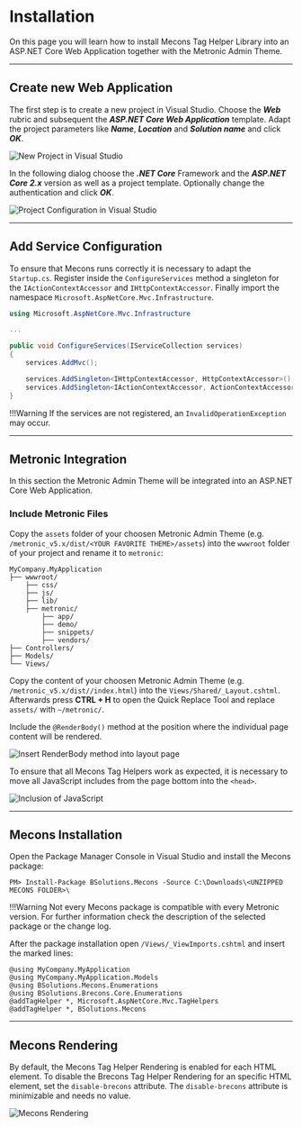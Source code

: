 ﻿# Installation

On this page you will learn how to install Mecons Tag Helper Library into an ASP.NET Core Web Application together with the Metronic Admin Theme.

---

## Create new Web Application

The first step is to create a new project in Visual Studio. Choose the ***Web*** rubric and subsequent the ***ASP.NET Core Web Application*** template. Adapt the project parameters like ***Name***, ***Location*** and ***Solution name*** and click ***OK***.

![New Project in Visual Studio](/images/installation_01.png)

In the following dialog choose the ***.NET Core*** Framework and the ***ASP.NET Core 2.x*** version as well as a project template. Optionally change the authentication and click ***OK***.

![Project Configuration in Visual Studio](/images/installation_02.png)

---

## Add Service Configuration

To ensure that Mecons runs correctly it is necessary to adapt the `Startup.cs`. Register inside the `ConfigureServices` method a singleton for the `IActionContextAccessor` and `IHttpContextAccessor`. Finally import the namespace `Microsoft.AspNetCore.Mvc.Infrastructure`.

```csharp
using Microsoft.AspNetCore.Mvc.Infrastructure

...

public void ConfigureServices(IServiceCollection services)
{
    services.AddMvc();

    services.AddSingleton<IHttpContextAccessor, HttpContextAccessor>();
    services.AddSingleton<IActionContextAccessor, ActionContextAccessor>();
}
```

!!!Warning
    If the services are not registered, an `InvalidOperationException` may occur.

---

## Metronic Integration

In this section the Metronic Admin Theme will be integrated into an ASP.NET Core Web Application.

### Include Metronic Files

Copy the `assets` folder of your choosen Metronic Admin Theme (e.g. `/metronic_v5.x/dist/<YOUR FAVORITE THEME>/assets`) into the `wwwroot` folder of your project and rename it to `metronic`:

```
MyCompany.MyApplication
├── wwwroot/
    ├── css/
    ├── js/
    ├── lib/
    ├── metronic/
        ├── app/
        ├── demo/
        ├── snippets/
        ├── vendors/
├── Controllers/
├── Models/
└── Views/
```

Copy the content of your choosen Metronic Admin Theme (e.g. `/metronic_v5.x/dist//index.html`) into the `Views/Shared/_Layout.cshtml`. Afterwards press **CTRL + H** to open the Quick Replace Tool and replace `assets/` with `~/metronic/`.

Include the `@RenderBody()` method at the position where the individual page content will be rendered.

![Insert RenderBody method into layout page](/images/installation_03.png)

To ensure that all Mecons Tag Helpers work as expected, it is necessary to move all JavaScript includes from the page bottom into the `<head>`.

![Inclusion of JavaScript](/images/installation_04.png)

---

## Mecons Installation

Open the Package Manager Console in Visual Studio and install the Mecons package:

```
PM> Install-Package BSolutions.Mecons -Source C:\Downloads\<UNZIPPED MECONS FOLDER>\
```

!!!Warning
    Not every Mecons package is compatible with every Metronic version. For further information check the description of the selected package or the change log.

After the package installation open `/Views/_ViewImports.cshtml` and insert the marked lines:

```
@using MyCompany.MyApplication
@using MyCompany.MyApplication.Models
@using BSolutions.Mecons.Enumerations
@using BSolutions.Brecons.Core.Enumerations
@addTagHelper *, Microsoft.AspNetCore.Mvc.TagHelpers
@addTagHelper *, BSolutions.Mecons
```

---

## Mecons Rendering

By default, the Mecons Tag Helper Rendering is enabled for each HTML element. To disable the Brecons Tag Helper Rendering for an specific HTML element, set the `disable-brecons` attribute. The `disable-brecons` attribute is minimizable and needs no value.

![Mecons Rendering](/images/installation_05.png)